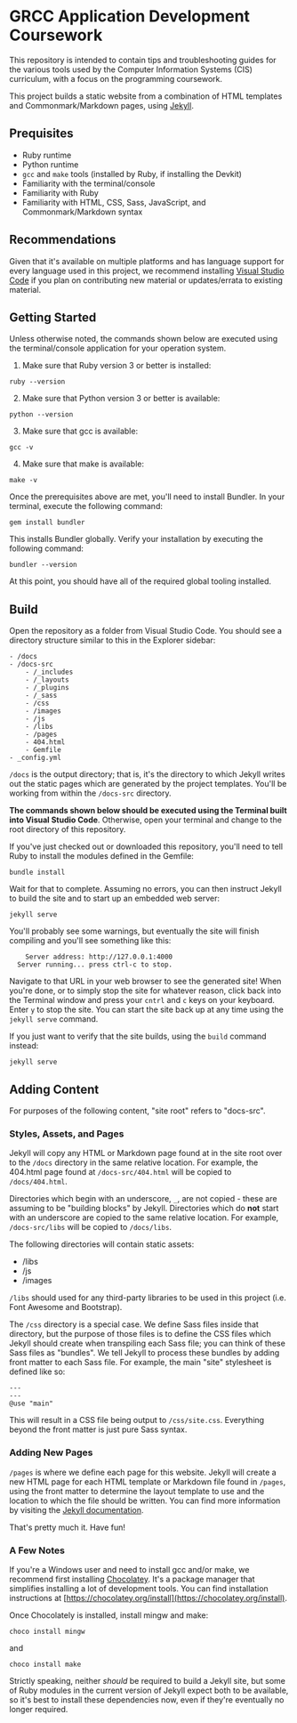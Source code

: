 # GRCC Application Development Coursework

This repository is intended to contain tips and troubleshooting guides for the various tools used by the Computer Information Systems (CIS) curriculum, 
with a focus on the programming coursework.

This project builds a static website from a combination of HTML templates and Commonmark/Markdown pages, using [Jekyll](https://jekyllrb.com/).

## Prequisites

- Ruby runtime
- Python runtime
- `gcc` and `make` tools (installed by Ruby, if installing the Devkit)
- Familiarity with the terminal/console
- Familiarity with Ruby
- Familiarity with HTML, CSS, Sass, JavaScript, and Commonmark/Markdown syntax

## Recommendations

Given that it's available on multiple platforms and has language support for every language used in this project, we recommend installing 
[Visual Studio Code](https://code.visualstudio.com/download) if you plan on contributing new material or updates/errata to existing material.

## Getting Started

Unless otherwise noted, the commands shown below are executed using the terminal/console application for your operation system.

1. Make sure that Ruby version 3 or better is installed: 
```shell
ruby --version
```
2. Make sure that Python version 3 or better is available:
```shell
python --version
```
3. Make sure that gcc is available:
```shell
gcc -v
```
4. Make sure that make is available:
```shell
make -v
```

Once the prerequisites above are met, you'll need to install Bundler. In your terminal, execute the following command:

```shell
gem install bundler
```

This installs Bundler globally. Verify your installation by executing the following command:

```shell
bundler --version
```

At this point, you should have all of the required global tooling installed.

## Build

Open the repository as a folder from Visual Studio Code. You should see a directory structure similar to this in the Explorer sidebar:

```
- /docs
- /docs-src
    - /_includes
    - /_layouts
    - /_plugins
    - /_sass
    - /css
    - /images
    - /js
    - /libs
    - /pages
    - 404.html
    - Gemfile
- _config.yml
```

`/docs` is the output directory; that is, it's the directory to which Jekyll writes out the static pages which are generated by the project templates. You'll 
be working from within the `/docs-src` directory.

**The commands shown below should be executed using the Terminal built into Visual Studio Code**. Otherwise, open your terminal and change to the root directory of this repository.

If you've just checked out or downloaded this repository, you'll need to tell Ruby to install the modules defined in the Gemfile:

```shell
bundle install
```

Wait for that to complete. Assuming no errors, you can then instruct Jekyll to build the site and to start up an embedded web server:

```shell
jekyll serve
```

You'll probably see some warnings, but eventually the site will finish compiling and you'll see something like this:

```
    Server address: http://127.0.0.1:4000
  Server running... press ctrl-c to stop.
```

Navigate to that URL in your web browser to see the generated site! When you're done, or to simply stop the site for whatever reason, click back into the Terminal window and 
press your `cntrl` and `c` keys on your keyboard. Enter `y` to stop the site. You can start the site back up at any time using the `jekyll serve` command. 

If you just want to verify that the site builds, using the `build` command instead:

```shell
jekyll serve
```

## Adding Content

For purposes of the following content, "site root" refers to "docs-src".

### Styles, Assets, and Pages

Jekyll will copy any HTML or Markdown page found at in the site root over to the `/docs` directory in the same relative location. For example, the 404.html page found 
at `/docs-src/404.html` will be copied to `/docs/404.html`.

Directories which begin with an underscore, `_`, are not copied - these are assuming to be "building blocks" by Jekyll. Directories which do **not** start with an underscore 
are copied to the same relative location. For example, `/docs-src/libs` will be copied to `/docs/libs`.

The following directories will contain static assets:

- /libs
- /js
- /images

`/libs` should used for any third-party libraries to be used in this project (i.e. Font Awesome and Bootstrap).

The `/css` directory is a special case. We define Sass files inside that directory, but the purpose of those files is to define the CSS files which Jekyll should create when 
transpiling each Sass file; you can think of these Sass files as "bundles". We tell Jekyll to process these bundles by adding front matter to each Sass file. For example, the main 
"site" stylesheet is defined like so:

```
---
---
@use "main"
```

This will result in a CSS file being output to `/css/site.css`. Everything beyond the front matter is just pure Sass syntax.

### Adding New Pages

`/pages` is where we define each page for this website. Jekyll will create a new HTML page for each HTML template or Markdown file found in `/pages`, using the 
front matter to determine the layout template to use and the location to which the file should be written. You can find more information by visiting the 
[Jekyll documentation](https://jekyllrb.com/docs/pages/).

That's pretty much it. Have fun!

### A Few Notes

If you're a Windows user and need to install gcc and/or make, we recommend first installing [Chocolatey](https://chocolatey.org/). It's a package 
manager that simplifies installing a lot of development tools. You can find installation instructions at [https://chocolatey.org/install](https://chocolatey.org/install).

Once Chocolately is installed, install mingw and make:

```shell
choco install mingw
```

and

```shell
choco install make
```

Strictly speaking, neither _should_ be required to build a Jekyll site, but some of Ruby modules in the current version of Jekyll expect both to be available, so it's 
best to install these dependencies now, even if they're eventually no longer required.
